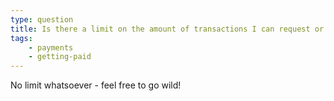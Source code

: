 ```yaml
---
type: question
title: Is there a limit on the amount of transactions I can request or pay? 
tags:
    - payments
    - getting-paid
---
```


No limit whatsoever - feel free to go wild!
